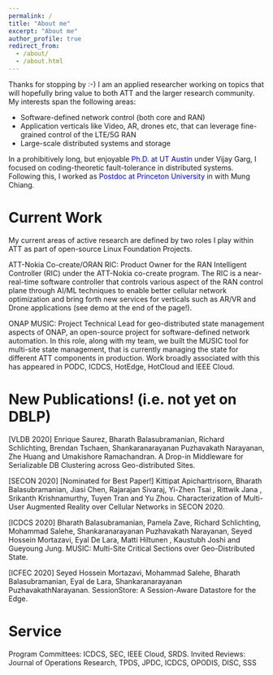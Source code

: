 ```yaml
---
permalink: /
title: "About me"
excerpt: "About me"
author_profile: true
redirect_from: 
  - /about/
  - /about.html
---
```


Thanks for stopping by :-) I am an applied researcher working on topics that will hopefully bring value to both ATT and the larger research community. My interests span the following areas:
* Software-defined network control (both core and RAN)
* Application verticals like Video, AR, drones etc, that can leverage fine-grained control of the LTE/5G RAN
* Large-scale distributed systems and storage 

In a prohibitively long, but enjoyable <span style="color:blue">Ph.D. at UT Austin</span> under Vijay Garg, I focused on coding-theoretic fault-tolerance in distributed systems. Following this, I worked as <span style="color:blue">Postdoc at Princeton University</span> in with Mung Chiang.

<a name="currentwork"></a>
# Current Work
My current areas of active research are defined by two roles I play within ATT as part of  open-source Linux Foundation Projects. 

ATT-Nokia Co-create/ORAN RIC: Product Owner for the RAN Intelligent Controller (RIC) under the ATT-Nokia co-create program. The RIC is a near-real-time software controller that controls various aspect of the RAN control plane through AI/ML techniques to enable better cellular network optimization and bring forth new services for verticals such as AR/VR and Drone applications (see demo at the end of the page!).   

ONAP MUSIC: Project Technical Lead for geo-distributed state management aspects of ONAP, an open-source project for software-defined network automation. In this role, along with my team, we built the MUSIC tool for multi-site state management, that is currently managing the state for different ATT components in production. Work broadly associated with this has appeared in PODC, ICDCS, HotEdge, HotCloud and IEEE Cloud. 

<a name="publications"></a>
# New Publications! (i.e. not yet on DBLP)


[VLDB 2020] Enrique Saurez, Bharath Balasubramanian, Richard Schlichting, Brendan Tschaen, Shankaranarayanan Puzhavakath Narayanan, Zhe Huang and Umakishore Ramachandran. A Drop-in Middleware for Serializable DB Clustering across Geo-distributed Sites. 


[SECON 2020] [Nominated for Best Paper!]  Kittipat Apicharttrisorn, Bharath Balasubramanian, Jiasi Chen, Rajarajan Sivaraj, Yi-Zhen Tsai , Rittwik Jana , Srikanth Krishnamurthy, Tuyen Tran and Yu Zhou. Characterization of Multi-User Augmented Reality over Cellular Networks in SECON 2020. 


[ICDCS 2020] Bharath Balasubramanian, Pamela Zave, Richard Schlichting, Mohammad Salehe, Shankaranarayanan Puzhavakath Narayanan, Seyed Hossein Mortazavi, Eyal De Lara, Matti Hiltunen , Kaustubh Joshi and Gueyoung Jung. MUSIC: Multi-Site Critical Sections over Geo-Distributed State. 


[ICFEC 2020] Seyed Hossein Mortazavi, Mohammad Salehe, Bharath Balasubramanian, Eyal de Lara, Shankaranarayanan PuzhavakathNarayanan. SessionStore: A Session-Aware Datastore for the Edge. 

<a name="service"></a>
# Service
Program Committees:  ICDCS, SEC, IEEE Cloud, SRDS. 
Invited Reviews: Journal of Operations Research, TPDS, JPDC, ICDCS, OPODIS, DISC, SSS


